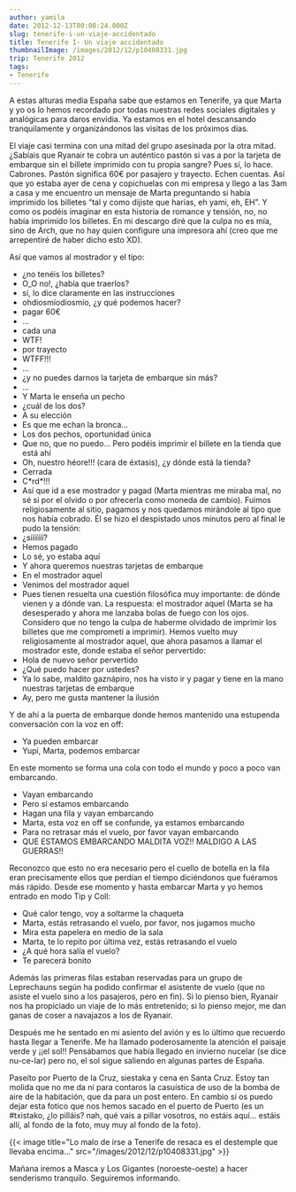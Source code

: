 ```yaml
---
author: yamila
date: 2012-12-13T00:08:24.000Z
slug: tenerife-i-un-viaje-accidentado
title: Tenerife I- Un viaje accidentado
thumbnailImage: /images/2012/12/p10408331.jpg
trip: Tenerife 2012
tags:
- Tenerife
---
```



A estas alturas media España sabe que estamos en Tenerife, ya que Marta y yo os lo hemos recordado por todas nuestras redes sociales digitales y analógicas para daros envidia. Ya estamos en el hotel descansando tranquilamente y organizándonos las visitas de los próximos días.

El viaje casi termina con una mitad del grupo asesinada por la otra mitad. ¿Sabíais que Ryanair te cobra un auténtico pastón si vas a por la tarjeta de embarque sin el billete imprimido con tu propia sangre? Pues sí, lo hace. Cabrones. Pastón significa 60€ por pasajero y trayecto. Echen cuentas. Así que yo estaba ayer de cena y copichuelas con mi empresa y llego a las 3am a casa y me encuentro un mensaje de Marta preguntando si había imprimido los billetes “tal y como dijiste que harías, eh yami, eh, EH”. Y como os podéis imaginar en esta historia de romance y tensión, no, no había imprimido los billetes. En mi descargo diré que la culpa no es mía, sino de Arch, que no hay quien configure una impresora ahí (creo que me arrepentiré de haber dicho esto XD).

Así que vamos al mostrador y el tipo:

- ¿no tenéis los billetes?
- O_O no!, ¿había que traerlos?
- sí, lo dice claramente en las instrucciones
- ohdiosmíodiosmío, ¿y qué podemos hacer?
- pagar 60€
- ...
- cada una
- WTF!
- por trayecto
- WTFF!!!
- ...
- ¿y no puedes darnos la tarjeta de embarque sin más?
- ...
- Y Marta le enseña un pecho
- ¿cuál de los dos?
- A su elección
- Es que me echan la bronca…
- Los dos pechos, oportunidad única
- Que no, que no puedo… Pero podéis imprimir el billete en la tienda que está ahí
- Oh, nuestro héore!!! (cara de éxtasis), ¿y dónde está la tienda?
- Cerrada
- C\*rd\*!!!
- Así que id a ese mostrador y pagad
 (Marta mientras me miraba mal, no sé si por el olvido o por ofrecerla como moneda de cambio). Fuimos religiosamente al sitio, pagamos y nos quedamos mirándole al tipo que nos había cobrado. Él se hizo el despistado unos minutos pero al final le pudo la tensión:
-  ¿sííííííí?
-  Hemos pagado
-  Lo sé, yo estaba aquí
-  Y ahora queremos nuestras tarjetas de embarque
-  En el mostrador aquel
-  Venimos del mostrador aquel
-  Pues tienen resuelta una cuestión filosófica muy importante: de dónde vienen y a dónde van. La respuesta: el mostrador aquel
 (Marta se ha desesperado y ahora me lanzaba bolas de fuego con los ojos. Considero que no tengo la culpa de haberme olvidado de imprimir los billetes que me comprometí a imprimir). Hemos vuelto muy religiosamente al mostrador aquel, que ahora pasamos a llamar el mostrador este, donde estaba el señor pervertido:
-  Hola de nuevo señor pervertido
-  ¿Qué puedo hacer por ustedes?
-  Ya lo sabe, maldito gaznápiro, nos ha visto ir y pagar y tiene en la mano nuestras tarjetas de embarque
-  Ay, pero me gusta mantener la ilusión

Y de ahí a la puerta de embarque donde hemos mantenido una estupenda conversación con la voz en off:

-  Ya pueden embarcar
-  Yupi, Marta, podemos embarcar

 En este momento se forma una cola con todo el mundo y poco a poco van embarcando.

- Vayan embarcando
- Pero si estamos embarcando
- Hagan una fila y vayan embarcando
- Marta, esta voz en off se confunde, ya estamos embarcando
- Para no retrasar más el vuelo, por favor vayan embarcando
- QUE ESTAMOS EMBARCANDO MALDITA VOZ!! MALDIGO A LAS GUERRAS!!

 Reconozco que esto no era necesario pero el cuello de botella en la fila eran precisamente ellos que perdían el tiempo diciéndonos que fuéramos más rápido. Desde ese momento y hasta embarcar Marta y yo hemos entrado en modo Tip y Coll:

- Qué calor tengo, voy a soltarme la chaqueta
- Marta, estás retrasando el vuelo, por favor, nos jugamos mucho
- Mira esta papelera en medio de la sala
- Marta, te lo repito por última vez, estás retrasando el vuelo
- ¿A qué hora salía el vuelo?
- Te parecerá bonito

Además las primeras filas estaban reservadas para un grupo de Leprechauns según ha podido confirmar el asistente de vuelo (que no asiste el vuelo sino a los pasajeros, pero en fin). Si lo pienso bien, Ryanair nos ha propiciado un viaje de lo más entretenido; si lo pienso mejor, me dan ganas de coser a navajazos a los de Ryanair.

Después me he sentado en mi asiento del avión y es lo último que recuerdo hasta llegar a Tenerife. Me ha llamado poderosamente la atención el paisaje verde y ¡¡el sol!! Pensábamos que había llegado en invierno nucelar (se dice nu-ce-lar) pero no, el sol sigue saliendo en algunas partes de España.

Paseíto por Puerto de la Cruz, siestaka y cena en Santa Cruz. Estoy tan molida que no me da ni para contaros la casuística de uso de la bomba de aire de la habitación, que da para un post entero. En cambio sí os puedo dejar esta fotico que nos hemos sacado en el puerto de Puerto (es un #txistako, ¿lo pilláis? nah, qué vais a pillar vosotros, no estáis aquí… estáis allí, al fondo de la foto, muy muy al fondo de la foto).

{{< image title="Lo malo de irse a Tenerife de resaca es el destemple que llevaba encima..." src="/images/2012/12/p10408331.jpg" >}}

Mañana iremos a Masca y Los Gigantes (noroeste-oeste) a hacer senderismo tranquilo. Seguiremos informando.
